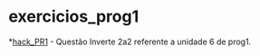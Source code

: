 # exercicios_prog1
*[hack_PR1](https://github.com/Arthurnevs/hack_PR1) - Questão Inverte 2a2 referente a unidade 6 de prog1.  
